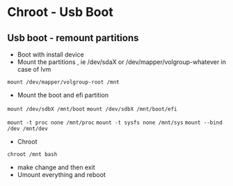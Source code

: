 # Chroot - Usb Boot

## Usb boot - remount partitions

* Boot with install device
* Mount the partitions , ie /dev/sdaX or /dev/mapper/volgroup-whatever in case of lvm

`mount /dev/mapper/volgroup-root /mnt`

* Mount the boot and efi partition

`mount /dev/sdbX /mnt/boot` `mount /dev/sdbX /mnt/boot/efi`

`mount -t proc none /mnt/proc` `mount -t sysfs none /mnt/sys` `mount --bind /dev /mnt/dev`

* Chroot 

`chroot /mnt bash`

* make change and then exit
* Umount everything and reboot

